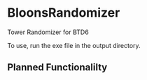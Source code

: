 # BloonsRandomizer
Tower Randomizer for BTD6

To use, run the exe file in the output directory.

Planned Functionalilty
---

